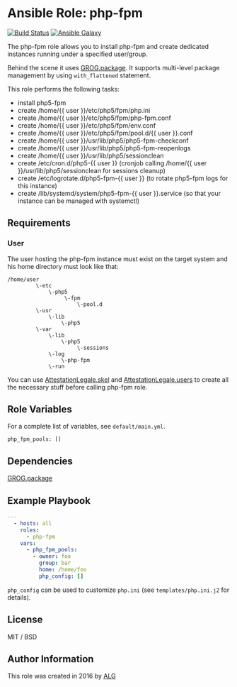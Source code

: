 # Ansible Role: php-fpm

[![Build Status](https://travis-ci.org/AttestationLegale/ansible-role-php-fpm.svg?branch=master)](https://travis-ci.org/AttestationLegale/ansible-role-php-fpm) [![Ansible Galaxy](http://img.shields.io/badge/ansible--galaxy-php--fpm-blue.svg)](https://galaxy.ansible.com/AttestationLegale/php-fpm/)

The php-fpm role allows you to install php-fpm and create dedicated instances  running under a specified user/group.

Behind the scene it uses [GROG.package](https://galaxy.ansible.com/GROG/package/). It supports multi-level package management by using `with_flattened` statement.

This role performs the following tasks:

  - install php5-fpm
  - create /home/{{ user }}/etc/php5/fpm/php.ini
  - create /home/{{ user }}/etc/php5/fpm/php-fpm.conf
  - create /home/{{ user }}/etc/php5/fpm/env.conf
  - create /home/{{ user }}/etc/php5/fpm/pool.d/{{ user }}.conf
  - create /home/{{ user }}/usr/lib/php5/php5-fpm-checkconf
  - create /home/{{ user }}/usr/lib/php5/php5-fpm-reopenlogs
  - create /home/{{ user }}/usr/lib/php5/sessionclean
  - create /etc/cron.d/php5-{{ user }} (cronjob calling /home/{{ user }}/usr/lib/php5/sessionclean for sessions cleanup)
  - create /etc/logrotate.d/php5-fpm-{{ user }} (to rotate php5-fpm logs for this instance)
  - create /lib/systemd/system/php5-fpm-{{ user }}.service (so that your instance can be managed with systemctl)


## Requirements

### User

The user hosting the php-fpm instance must exist on the target system and his home directory must look like that:

```
/home/user
         \-etc
             \-php5
                  \-fpm
                      \-pool.d
         \-usr
             \-lib
                 \-php5
         \-var
             \-lib
                 \-php5
                      \-sessions
             \-log
                 \-php-fpm
             \-run
```

You can use [AttestationLegale.skel](https://galaxy.ansible.com/AttestationLegale/skel/) and [AttestationLegale.users](https://galaxy.ansible.com/AttestationLegale/users/) to create all the necessary stuff before calling php-fpm role.

## Role Variables

For a complete list of variables, see `default/main.yml`.

    php_fpm_pools: []

## Dependencies

[GROG.package](https://galaxy.ansible.com/GROG/package/)

## Example Playbook

```yaml
---
  - hosts: all
    roles:
      - php-fpm
    vars:
      - php_fpm_pools:
        - owner: foo
          group: bar
          home: /home/foo
          php_config: []
```

`php_config` can be used to customize `php.ini` (see `templates/php.ini.j2` for details).

## License

MIT / BSD

## Author Information

This role was created in 2016 by [ALG](https://www.attestationlegale.fr)
